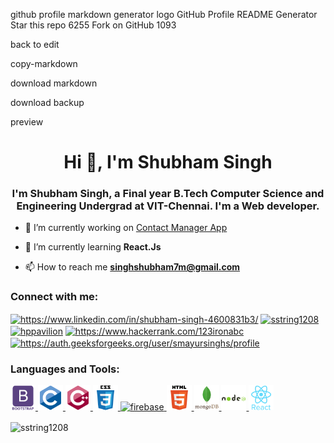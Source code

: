 github profile markdown generator logo
GitHub Profile README Generator
Star this repo
6255
Fork on GitHub
1093

back to edit

copy-markdown

download markdown

download backup

preview
<h1 align="center">Hi 👋, I'm Shubham Singh</h1>
<h3 align="center">I'm Shubham Singh, a Final year B.Tech Computer Science and Engineering Undergrad at VIT-Chennai. I'm a Web developer.</h3>

- 🔭 I’m currently working on [Contact Manager App](https://github.com/sstring1208/contact_manager)

- 🌱 I’m currently learning **React.Js**

- 📫 How to reach me **singhshubham7m@gmail.com**

<h3 align="left">Connect with me:</h3>
<p align="left">
<a href="https://linkedin.com/in/https://www.linkedin.com/in/shubham-singh-4600831b3/" target="blank"><img align="center" src="https://raw.githubusercontent.com/rahuldkjain/github-profile-readme-generator/master/src/images/icons/Social/linked-in-alt.svg" alt="https://www.linkedin.com/in/shubham-singh-4600831b3/" height="30" width="40" /></a>
<a href="https://codesandbox.com/sstring1208" target="blank"><img align="center" src="https://cdn.jsdelivr.net/npm/simple-icons@3.0.1/icons/codesandbox.svg" alt="sstring1208" height="30" width="40" /></a>
<a href="https://www.leetcode.com/hppavilion" target="blank"><img align="center" src="https://raw.githubusercontent.com/rahuldkjain/github-profile-readme-generator/master/src/images/icons/Social/leet-code.svg" alt="hppavilion" height="30" width="40" /></a>
<a href="https://www.hackerearth.com/https://www.hackerrank.com/123ironabc" target="blank"><img align="center" src="https://raw.githubusercontent.com/rahuldkjain/github-profile-readme-generator/master/src/images/icons/Social/hackerearth.svg" alt="https://www.hackerrank.com/123ironabc" height="30" width="40" /></a>
<a href="https://auth.geeksforgeeks.org/user/https://auth.geeksforgeeks.org/user/smayursinghs/profile" target="blank"><img align="center" src="https://raw.githubusercontent.com/rahuldkjain/github-profile-readme-generator/master/src/images/icons/Social/geeks-for-geeks.svg" alt="https://auth.geeksforgeeks.org/user/smayursinghs/profile" height="30" width="40" /></a>
</p>

<h3 align="left">Languages and Tools:</h3>
<p align="left"> <a href="https://getbootstrap.com" target="_blank"> <img src="https://raw.githubusercontent.com/devicons/devicon/master/icons/bootstrap/bootstrap-plain-wordmark.svg" alt="bootstrap" width="40" height="40"/> </a> <a href="https://www.cprogramming.com/" target="_blank"> <img src="https://raw.githubusercontent.com/devicons/devicon/master/icons/c/c-original.svg" alt="c" width="40" height="40"/> </a> <a href="https://www.w3schools.com/cpp/" target="_blank"> <img src="https://raw.githubusercontent.com/devicons/devicon/master/icons/cplusplus/cplusplus-original.svg" alt="cplusplus" width="40" height="40"/> </a> <a href="https://www.w3schools.com/css/" target="_blank"> <img src="https://raw.githubusercontent.com/devicons/devicon/master/icons/css3/css3-original-wordmark.svg" alt="css3" width="40" height="40"/> </a> <a href="https://firebase.google.com/" target="_blank"> <img src="https://www.vectorlogo.zone/logos/firebase/firebase-icon.svg" alt="firebase" width="40" height="40"/> </a> <a href="https://www.w3.org/html/" target="_blank"> <img src="https://raw.githubusercontent.com/devicons/devicon/master/icons/html5/html5-original-wordmark.svg" alt="html5" width="40" height="40"/> </a> <a href="https://www.mongodb.com/" target="_blank"> <img src="https://raw.githubusercontent.com/devicons/devicon/master/icons/mongodb/mongodb-original-wordmark.svg" alt="mongodb" width="40" height="40"/> </a> <a href="https://nodejs.org" target="_blank"> <img src="https://raw.githubusercontent.com/devicons/devicon/master/icons/nodejs/nodejs-original-wordmark.svg" alt="nodejs" width="40" height="40"/> </a> <a href="https://reactjs.org/" target="_blank"> <img src="https://raw.githubusercontent.com/devicons/devicon/master/icons/react/react-original-wordmark.svg" alt="react" width="40" height="40"/> </a> </p>

<p><img align="center" src="https://github-readme-stats.vercel.app/api/top-langs?username=sstring1208&show_icons=true&locale=en&layout=compact" alt="sstring1208" /></p>

